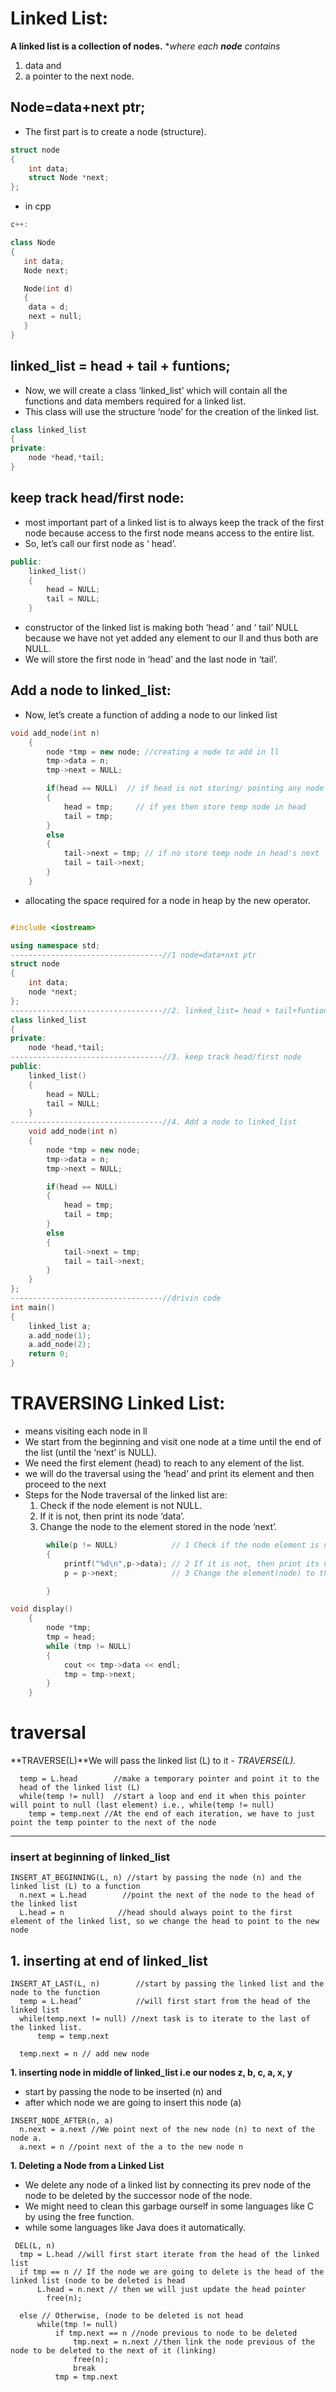 
# Linked List:
**A linked list is a collection of nodes.**
**where each ***node** contains**

1. data and
2. a pointer to the next node.

## Node=data+next ptr; 

* The first part is to create a node (structure).

``` c
struct node
{
    int data;
   	struct Node *next;
};
```

* in cpp

```c++
c++:

class Node
{
   int data;
   Node next;

   Node(int d) 
   {
   	data = d; 
   	next = null; 
   }
}
```


## linked_list = head + tail + funtions;

* Now, we will create a class ‘linked_list’ which will contain all the functions and data members required for a linked list.
* This class will use the structure ‘node’ for the creation of the linked list.

``` c++
class linked_list
{
private:
    node *head,*tail;
}
```


## keep track head/first node:

* most important part of a linked list is to always keep the track of the first node because access to the first node means access to the entire list.
* So, let’s call our first node as ‘ head’.

```c++
public:
    linked_list()
    {
        head = NULL;
        tail = NULL;
    }

```

* constructor of the linked list is making both ‘head ’ and ‘ tail’ NULL because we have not yet added any element to our ll and thus both are NULL.
* We will store the first node in ‘head’ and the last node in ‘tail’.

## Add a node to linked_list:

* Now, let’s create a function of adding a node to our linked list

```c++
void add_node(int n)
    {
        node *tmp = new node; //creating a node to add in ll
        tmp->data = n;
        tmp->next = NULL;

        if(head == NULL)  // if head is not storing/ pointing any node
        {
            head = tmp;		// if yes then store temp node in head
            tail = tmp;
        }
        else
        {
            tail->next = tmp; // if no store temp node in head's next
            tail = tail->next;
        }
    }
```

* allocating the space required for a node in heap by the new operator.

```c++

#include <iostream>

using namespace std;
----------------------------------//1 node=data+nxt ptr
struct node
{
    int data;
    node *next;
};
----------------------------------//2. linked_list= head + tail+funtions
class linked_list
{
private:
    node *head,*tail;
----------------------------------//3. keep track head/first node
public:
    linked_list()
    {
        head = NULL;
        tail = NULL;
    }
----------------------------------//4. Add a node to linked_list
    void add_node(int n)
    {
        node *tmp = new node;
        tmp->data = n;
        tmp->next = NULL;

        if(head == NULL)
        {
            head = tmp;
            tail = tmp;
        }
        else
        {
            tail->next = tmp;
            tail = tail->next;
        }
    }
};
----------------------------------//drivin code
int main()
{
    linked_list a;
    a.add_node(1);
    a.add_node(2);
    return 0;
}
```

# TRAVERSING Linked List:

* means visiting each node in ll
* We start from the beginning and visit one node at a time until the end of the list (until the ‘next’ is NULL).
* We need the first element (head) to reach to any element of the list.
* we will do the traversal using the ‘head’ and print its element and then proceed to the next
* Steps for the Node traversal of the linked list are:
    1. Check if the node element is not NULL.
    2. If it is not, then print its node ‘data’.
    3. Change the node to the element stored in the node ‘next’.

```c++
		while(p != NULL)            // 1 Check if the node element is not NULL.
		{
    		printf("%d\n",p->data); // 2 If it is not, then print its node ‘data’
    		p = p->next;            // 3 Change the element(node) to the element stored in the node ‘next’. // changing pointer ith nxt elemnt

		}

void display()
    {
        node *tmp;
        tmp = head;
        while (tmp != NULL)
        {
            cout << tmp->data << endl;
            tmp = tmp->next;
        }
    }
```

# traversal

**TRAVERSE(L)**We will pass the linked list (L) to it - *TRAVERSE(L).*
```
  temp = L.head        //make a temporary pointer and point it to the 
  head of the linked list (L) 
  while(temp != null)  //start a loop and end it when this pointer will point to null (last element) i.e., while(temp != null)
    temp = temp.next //At the end of each iteration, we have to just point the temp pointer to the next of the node
```
----------------------------------------------

### insert at beginning of linked_list

```
INSERT_AT_BEGINNING(L, n) //start by passing the node (n) and the linked list (L) to a function
  n.next = L.head        //point the next of the node to the head of the linked list
  L.head = n            //head should always point to the first element of the linked list, so we change the head to point to the new node 
```

## 1. inserting at end of linked_list

```
INSERT_AT_LAST(L, n)		//start by passing the linked list and the node to the function
  temp = L.head’			//will first start from the head of the linked list
  while(temp.next != null) //next task is to iterate to the last of the linked list.
      temp = temp.next

  temp.next = n // add new node
```

**1. inserting node in middle of linked_list i.e our nodes z, b, c, a, x, y**

* start by passing the node to be inserted (n) and 
* after which node we are going to insert this node (a)

```
INSERT_NODE_AFTER(n, a)
  n.next = a.next //We point next of the new node (n) to next of the node a.
  a.next = n //point next of the a to the new node n
```

**1. Deleting a Node from a Linked List**

* We delete any node of a linked list by connecting its prev node of the node to be deleted by the successor node of the node.
* We might need to clean this garbage ourself in some languages like C by using the free function.
* while some languages like Java does it automatically.

```
 DEL(L, n)
  tmp = L.head //will first start iterate from the head of the linked list
  if tmp == n // If the node we are going to delete is the head of the linked list (node to be deleted is head
      L.head = n.next // then we will just update the head pointer 
  		free(n);

  else // Otherwise, (node to be deleted is not head
      while(tmp != null)
          if tmp.next == n //node previous to node to be deleted
              tmp.next = n.next //then link the node previous of the node to be deleted to the next of it (linking)
          	  free(n);
              break
          tmp = tmp.next
```
